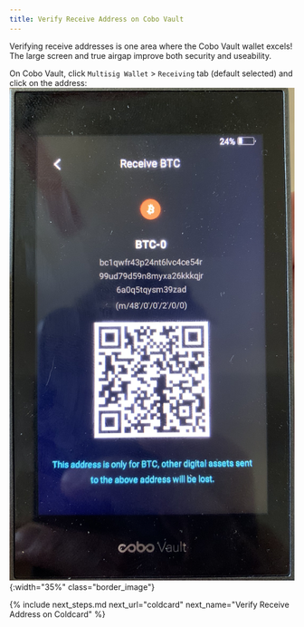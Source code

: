 ```yaml
---
title: Verify Receive Address on Cobo Vault 
---
```


Verifying receive addresses is one area where the Cobo Vault wallet excels!
The large screen and true airgap improve both security and useability.

On Cobo Vault, click `Multisig Wallet` > `Receiving` tab (default selected) and click on the address:  
![](/assets/img/verify-receive-address-cobo.jpeg){:width="35%" class="border_image"} 

{% include next_steps.md next_url="coldcard" next_name="Verify Receive Address on Coldcard" %}
